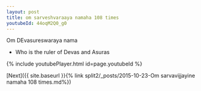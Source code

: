 ```yaml
---
layout: post
title: om sarveshvaraaya namaha 108 times
youtubeId: 44oqM2Q0_g0
---
```

 
 
Om DEvasureswaraya nama 
 
 -  Who is the ruler of Devas and Asuras 
 
  
 
  
 
 
 
 
 
 


{% include youtubePlayer.html id=page.youtubeId %}
 
[Next]({{ site.baseurl }}{% link  split2/_posts/2015-10-23-Om sarvavijjayine namaha 108 times.md%})
 
